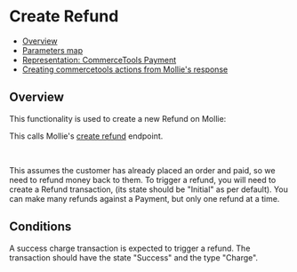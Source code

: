 # Create Refund

  * [Overview](#overview)
  * [Parameters map](#parameters-map)
  * [Representation: CommerceTools Payment](#representation-ct-payment)
  * [Creating commercetools actions from Mollie's response](#creating-commercetools-actions-from-mollies-response)

## Overview

This functionality is used to create a new Refund on Mollie:

This calls Mollie's [create refund](https://docs.mollie.com/reference/create-refund) endpoint.

<br />

This assumes the customer has already placed an order and paid, so we need to refund money back to them. To trigger a refund, you will need to create a Refund transaction, (its state should be "Initial" as per default). You can make many refunds against a Payment, but only one refund at a time.

## Conditions

A success charge transaction is expected to trigger a refund. The transaction should have the state "Success" and the type "Charge".

